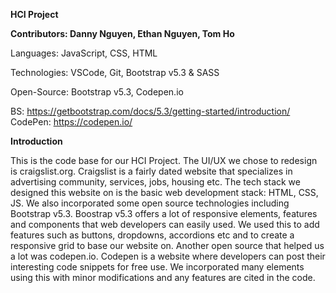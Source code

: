 **HCI Project**

**Contributors: Danny Nguyen, Ethan Nguyen, Tom Ho**

Languages: JavaScript, CSS, HTML

Technologies: VSCode, Git, Bootstrap v5.3 & SASS

Open-Source: Bootstrap v5.3, Codepen.io

BS: https://getbootstrap.com/docs/5.3/getting-started/introduction/
CodePen: https://codepen.io/


**Introduction**

This is the code base for our HCI Project. The UI/UX we chose to redesign is craigslist.org. Craigslist is a fairly dated website that specializes in advertising community, services, jobs, housing etc.
The tech stack we designed this website on is the basic web development stack: HTML, CSS, JS. We also incorporated some open source technologies including Bootstrap v5.3. Boostrap v5.3 offers a lot of
responsive elements, features and components that web developers can easily used. We used this to add features such as buttons, dropdowns, accordions etc and to create a responsive grid to base our website on.
Another open source that helped us a lot was codepen.io. Codepen is a website where developers can post their interesting code snippets for free use. We incorporated many elements using this with minor modifications and any features are cited in the code.
